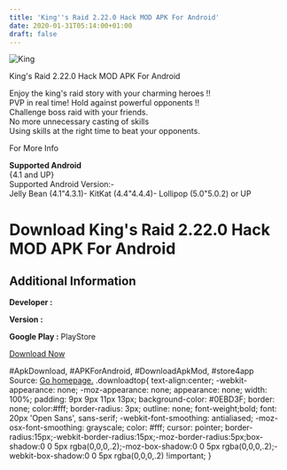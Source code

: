 ```yaml
---
title: 'King''s Raid 2.22.0 Hack MOD APK For Android'
date: 2020-01-31T05:14:00+01:00
draft: false
---
```


![King](https://i0.wp.com/apkhome.net/wp-content/uploads/2017/06/Kings-Raid-2.22.0.png "King")

  

King's Raid 2.22.0 Hack MOD APK For Android

Enjoy the king's raid story with your charming heroes !!  
PVP in real time! Hold against powerful opponents !!  
Challenge boss raid with your friends.  
No more unnecessary casting of skills  
Using skills at the right time to beat your opponents.

For More Info

**Supported Android**  
{4.1 and UP}  
Supported Android Version:-  
Jelly Bean (4.1"4.3.1)- KitKat (4.4"4.4.4)- Lollipop (5.0"5.0.2) or UP

Download King's Raid 2.22.0 Hack MOD APK For Android
====================================================

Additional Information
----------------------

**Developer :**

**Version :**

**Google Play :** PlayStore

  

[Download Now](https://store4app.co/post/kings-raid-2-22-0-hack-mod-apk-for-android_1573670987)

  
#ApkDownload, #APKForAndroid, #DownloadApkMod, #store4app  
Source: [Go homepage.](https://store4app.co/post/kings-raid-2-22-0-hack-mod-apk-for-android_1573670987) .downloadtop{ text-align:center; -webkit-appearance: none; -moz-appearance: none; appearance: none; width: 100%; padding: 9px 9px 11px 13px; background-color: #0EBD3F; border: none; color:#fff; border-radius: 3px; outline: none; font-weight;bold; font: 20px 'Open Sans', sans-serif; -webkit-font-smoothing: antialiased; -moz-osx-font-smoothing: grayscale; color: #fff; cursor: pointer; border-radius:15px;-webkit-border-radius:15px;-moz-border-radius:5px;box-shadow:0 0 5px rgba(0,0,0,.2);-moz-box-shadow:0 0 5px rgba(0,0,0,.2);-webkit-box-shadow:0 0 5px rgba(0,0,0,.2) !important; }